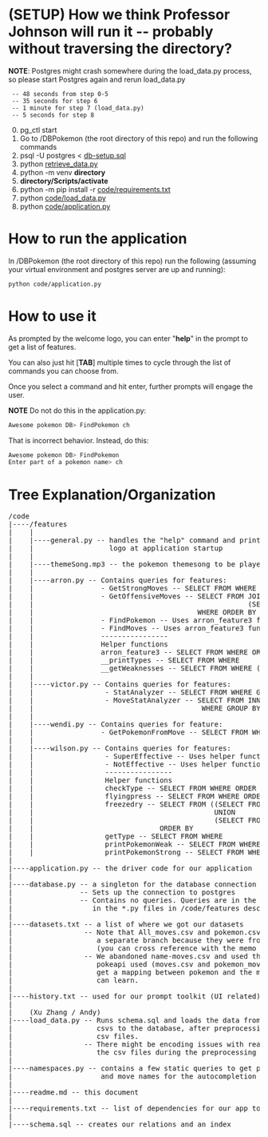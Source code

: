 # (SETUP) How we think Professor Johnson will run it -- probably without traversing the directory?
**NOTE**: Postgres might crash somewhere during the load_data.py process, so please start Postgres again and rerun load_data.py
```
 -- 48 seconds from step 0-5
 -- 35 seconds for step 6
 -- 1 minute for step 7 (load_data.py)
 -- 5 seconds for step 8
```
0. pg_ctl start
1. Go to /DBPokemon (the root directory of this repo) and run the following commands
2. psql -U postgres < [db-setup.sql](/db-setup.sql)
3. python [retrieve_data.py](/retrieve_data.py)
4. python -m venv **directory**
5. **directory/Scripts/activate**
6. python -m pip install -r [code/requirements.txt](/code/requirements.txt)
7. python [code/load_data.py](/code/load_data.py)
8. python [code/application.py](/code/application.py)

# How to run the application
In /DBPokemon (the root directory of this repo) run the following (assuming your virtual environment and postgres server are up and running):
```bash
python code/application.py
```

# How to use it
As prompted by the welcome logo, you can enter "**help**" in the prompt to get a list of features.

You can also just hit \[**TAB**\] multiple times to cycle through the list of commands you can choose from.

Once you select a command and hit enter, further prompts will engage the user.

**NOTE** Do not do this in the application.py:
```bash
Awesome pokemon DB> FindPokemon ch
```

That is incorrect behavior. Instead, do this:
```bash
Awesome pokemon DB> FindPokemon
Enter part of a pokemon name> ch
```

# Tree Explanation/Organization
<pre>
/code
|----/features
|    |
|    |----general.py -- handles the "help" command and printing out the
|    |                  logo at application startup
|    |
|    |----themeSong.mp3 -- the pokemon themesong to be played in the background
|    |
|    |----arron.py -- Contains queries for features:
|    |                - GetStrongMoves -- SELECT FROM WHERE ORDER BY
|    |                - GetOffensiveMoves -- SELECT FROM JOIN
|    |                                                   (SELECT FROM JOIN WHERE)
|    |                                       WHERE ORDER BY
|    |                - FindPokemon -- Uses arron_feature3 function
|    |                - FindMoves -- Uses arron_feature3 function
|    |                ----------------
|    |                Helper functions
|    |                arron_feature3 -- SELECT FROM WHERE ORDER BY
|    |                __printTypes -- SELECT FROM WHERE
|    |                __getWeaknesses -- SELECT FROM WHERE (SELECT FROM WHERE)
|    |
|    |----victor.py -- Contains queries for features:
|    |                 - StatAnalyzer -- SELECT FROM WHERE GROUP BY ORDER BY
|    |                 - MoveStatAnalyzer -- SELECT FROM INNER JOIN INNER JOIN
|    |                                        WHERE GROUP BY ORDER BY
|    |
|    |----wendi.py -- Contains queries for feature:
|    |                - GetPokemonFromMove -- SELECT FROM WHERE (SELECT FROM WHERE)
|    |
|    |----wilson.py -- Contains queries for features:
|    |                 - SuperEffective -- Uses helper functions
|    |                 - NotEffective -- Uses helper functions
|    |                 ----------------
|    |                 Helper functions
|    |                 checkType -- SELECT FROM WHERE ORDER BY
|    |                 flyingpress -- SELECT FROM WHERE ORDER BY
|    |                 freezedry -- SELECT FROM ((SELECT FROM WHERE)
|    |                                           UNION
|    |                                           (SELECT FROM WHERE))
|    |                              ORDER BY
|    |                 getType -- SELECT FROM WHERE
|    |                 printPokemonWeak -- SELECT FROM WHERE
|    |                 printPokemonStrong -- SELECT FROM WHERE
|
|----application.py -- the driver code for our application
|
|----database.py -- a singleton for the database connection object
|                -- Sets up the connection to postgres
|                -- Contains no queries. Queries are in the actual
|                   in the *.py files in /code/features described above
|
|----datasets.txt -- a list of where we got our datasets
|                 -- Note that All_moves.csv and pokemon.csv are in
|                    a separate branch because they were from Kaggle
|                    (you can cross reference with the memo we submitted)
|                 -- We abandoned name-moves.csv and used the dataset that
|                    pokeapi used (moves.csv and pokemon_moves.csv) to
|                    get a mapping between pokemon and the moves they
|                    can learn.
|
|----history.txt -- used for our prompt toolkit (UI related)
|
|    (Xu Zhang / Andy)
|----load_data.py -- Runs schema.sql and loads the data from the dataset
|                    csvs to the database, after preprocessing into other
|                    csv files.
|                 -- There might be encoding issues with reading and writing
|                    the csv files during the preprocessing step
|
|----namespaces.py -- contains a few static queries to get pokemon names
|                     and move names for the autocompletion in our UI
|
|----readme.md -- this document
|
|----requirements.txt -- list of dependencies for our app to run
|
|----schema.sql -- creates our relations and an index
</pre>
